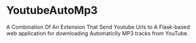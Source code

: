 # YoutubeAutoMp3
A Combination Of An Extension That Send Youtube Urls to A Flask-based web application for downloading Automaticlly MP3 tracks from YouTube.
